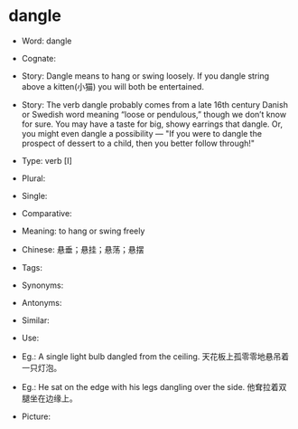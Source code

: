 # dangle

- Word: dangle
- Cognate: 
- Story: Dangle means to hang or swing loosely. If you dangle string above a kitten(小猫) you will both be entertained.
- Story: The verb dangle probably comes from a late 16th century Danish or Swedish word meaning “loose or pendulous,” though we don’t know for sure. You may have a taste for big, showy earrings that dangle. Or, you might even dangle a possibility — "If you were to dangle the prospect of dessert to a child, then you better follow through!"

- Type: verb [I]
- Plural: 
- Single: 
- Comparative: 
- Meaning: to hang or swing freely
- Chinese: 悬垂；悬挂；悬荡；悬摆
- Tags: 
- Synonyms: 
- Antonyms: 
- Similar: 
- Use: 
- Eg.: A single light bulb dangled from the ceiling. 天花板上孤零零地悬吊着一只灯泡。
- Eg.: He sat on the edge with his legs dangling over the side. 他耷拉着双腿坐在边缘上。
- Picture: 

